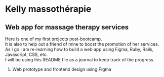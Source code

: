 # Kelly massothérapie

## Web app for massage therapy services

Here is one of my first projects post-bootcamp.<br>
It is also to help out a friend of mine to boost the promotion of her services.<br>
As I go I am re-learning how to build a web app using Figma, Ruby, Rails, Javascript, CSS, etc.<br>
I will be using this README file as a journal to keep track of the progress.
<br>

1. Web prototype and frontend design using Figma

<!---
This README would normally document whatever steps are necessary to get the
application up and running.

Things you may want to cover:

* Ruby version

* System dependencies

* Configuration

* Database creation

* Database initialization

* How to run the test suite

* Services (job queues, cache servers, search engines, etc.)

* Deployment instructions

* ...
--->
